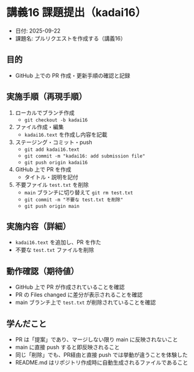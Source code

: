 # 講義16 課題提出（kadai16）

- 日付: 2025-09-22  
- 課題名: プルリクエストを作成する（講義16）  

## 目的
- GitHub 上での PR 作成・更新手順の確認と記録  

## 実施手順（再現手順）
1. ローカルでブランチ作成  
   - `git checkout -b kadai16`
2. ファイル作成・編集  
   - `kadai16.text` を作成し内容を記載
3. ステージング・コミット・push  
   - `git add kadai16.text`  
   - `git commit -m "kadai16: add submission file"`  
   - `git push origin kadai16`
4. GitHub 上で PR を作成  
   - タイトル・説明を記付
5. 不要ファイル `test.txt` を削除  
   - `main` ブランチに切り替えて `git rm test.txt`  
   - `git commit -m "不要な test.txt を削除"`  
   - `git push origin main`

## 実施内容（詳細）
- `kadai16.text` を追加し、PR を作た  
- 不要な `test.txt` ファイルを削除  

## 動作確認（期待値）
- GitHub 上で PR が作成されていることを確認  
- PR の Files changed に差分が表示されることを確認  
- main ブランチ上で `test.txt` が削除されていることを確認  

## 学んだこと
- PR は「提案」であり、マージしない限り main に反映されないこと  
- main に直接 push すると即反映されること  
- 同じ「削除」でも、PR経由と直接 push では挙動が違うことを体験した  
- README.md はリポジトリ作成時に自動生成されるファイルであること


